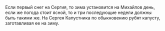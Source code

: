 Если первый снег на Сергия, то зима установится на Михайлов день, если же погода стоит ясной, то и три последующие недели должны быть такими же. На Сергея Капустника по обыкновению рубят капусту, заготавливая ее на зиму.
